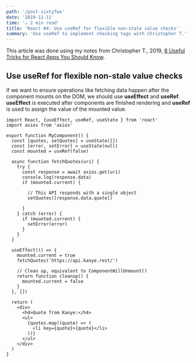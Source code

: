 ```yaml
---
path: '/post-sixtyTwo'
date: '2019-11-11'
time: '☕️ 2 min read'
title: 'React #4: Use useRef for flexible non-stale value checks'
summary: 'Use useRef to implement checking tags with Christopher T.'
---
```


This article was done using my notes from Christopher T., 2019, [8 Useful Tricks for React Apps You Should Know](https://jsmanifest.com/8-useful-tricks-in-react-you-should-know/).

## Use useRef for flexible non-stale value checks

If we want to ensure operations like fetching data happen after the component mounts on the DOM, we should use **useEffect** and **useRef**. **useEffect** is executed after components are finished rendering and **useRef** is used to assign the value of the mounted value.

```
import React, {useEffect, useRef, useState } from 'react'
import axios from 'axios'

export function MyComponent() {
  const [quotes, setQuotes] = useState([])
  const [error, setError] = useState(null)
  const mounted = useRef(false)

  async function fetchQuotes(uri) {
    try {
      const response = await axios.get(uri)
      console.log(response.data)
      if (mounted.current) {

        // This API responds with a single object
        setQuotes([response.data.quote])

      }
    } catch (error) {
      if (mounted.current) {
        setError(error)
      }
    }
  }

  useEffect(() => {
    mounted.current = true
    fetchQuotes('https://api.kanye.rest/')

    // Clean up, equivalent to ComponentWillUnmount()
    return function cleanup() {
      mounted.current = false
    }
  }, [])

  return (
    <div>
      <h4>Quote from Kanye:</h4>
      <ul>
        {quotes.map((quote) => (
          <li key={quote}>{quote}</li>
        ))}
      </ul>
    </div>
  )
}
```
